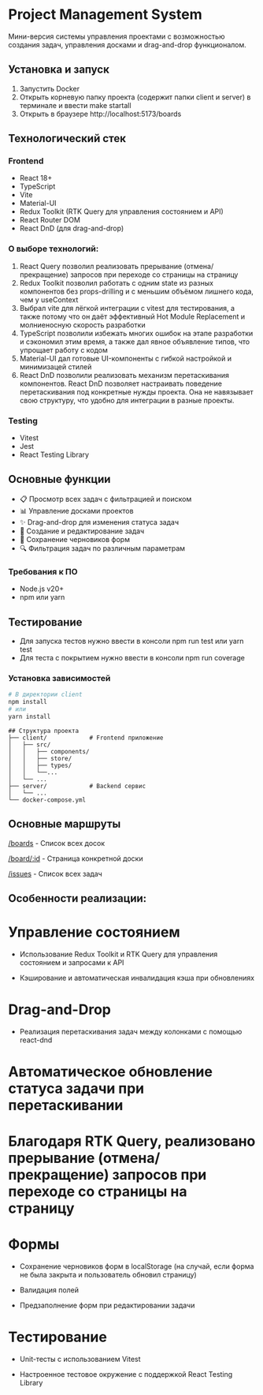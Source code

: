 # Project Management System

Мини-версия системы управления проектами с возможностью создания задач, управления досками и drag-and-drop функционалом.

## Установка и запуск

1) Запустить Docker
2) Открыть корневую папку проекта (содержит папки client и server) в терминале и ввести make startall
3) Открыть в браузере http://localhost:5173/boards

## Технологический стек

### Frontend
- React 18+
- TypeScript
- Vite
- Material-UI
- Redux Toolkit (RTK Query для управления состоянием и API)
- React Router DOM
- React DnD (для drag-and-drop)

### О выборе технологий:
1) React Query позволил реализовать прерывание (отмена/прекращение) запросов при переходе со страницы на страницу
2) Redux Toolkit позволил работать с одним state из разных компонентов без props-drilling и с меньшим объёмом лишнего кода, чем у useContext
3) Выбрал vite для лёгкой интеграции с vitest для тестирования, а также потому что он даёт эффективный Hot Module Replacement и молниеносную скорость разработки
4) TypeScript позволили избежать многих ошибок на этапе разработки и сэкономил этим время, а также дал явное объявление типов, что упрощает работу с кодом
5) Material-UI дал готовые UI-компоненты с гибкой настройкой и минимизацей стилей
6) React DnD позволили реализовать механизм перетаскивания компонентов. React DnD позволяет настраивать поведение перетаскивания под конкретные нужды проекта. Она не навязывает свою структуру, что удобно для интеграции в разные проекты.

### Testing
- Vitest
- Jest
- React Testing Library

## Основные функции

- 📋 Просмотр всех задач с фильтрацией и поиском
- 📊 Управление досками проектов
- ✨ Drag-and-drop для изменения статуса задач
- 📝 Создание и редактирование задач
- 💾 Сохранение черновиков форм
- 🔍 Фильтрация задач по различным параметрам

### Требования к ПО
- Node.js v20+
- npm или yarn

## Тестирование
- Для запуска тестов нужно ввести в консоли npm run test или yarn test
- Для теста с покрытием нужно ввести в консоли npm run coverage

### Установка зависимостей
```bash
# В директории client
npm install
# или
yarn install
```
```
## Структура проекта 
├── client/            # Frontend приложение
│   ├── src/
│   │   ├── components/
│   │   ├── store/
│   │   ├── types/
│   │   └──...
│   └── ...
├── server/            # Backend сервис
│   └── ...
└── docker-compose.yml
```
## Основные маршруты
[/boards](http://localhost:5173/boards) - Список всех досок

[/board/:id](http://localhost:5173/board/1) - Страница конкретной доски

[/issues](http://localhost:5173/issues) - Список всех задач

## Особенности реализации:
# Управление состоянием
- Использование Redux Toolkit и RTK Query для управления состоянием и запросами к API

- Кэширование и автоматическая инвалидация кэша при обновлениях

# Drag-and-Drop
- Реализация перетаскивания задач между колонками с помощью react-dnd

# Автоматическое обновление статуса задачи при перетаскивании

# Благодаря RTK Query, реализовано прерывание (отмена/прекращение) запросов при переходе со страницы на страницу

# Формы
- Сохранение черновиков форм в localStorage (на случай, если форма не была закрыта и пользователь обновил страницу)

- Валидация полей

- Предзаполнение форм при редактировании задачи

# Тестирование
- Unit-тесты с использованием Vitest

- Настроенное тестовое окружение с поддержкой React Testing Library
